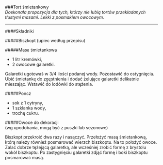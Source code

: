 ###Tort śmietankowy   
*Doskonała propozycja dla tych, którzy nie lubią tortów przekładanych tłustymi masami. Lekki z posmakiem owocowym.*

**** 

####Składniki

#####Biszkopt (upiec według przepisu)

#####Masa śmietankowa   
* 1 litr kremówki,
* 2 owocowe galaretki.

Galaretki ugotowaś w 3/4 ilości podanej wody. Pozostawić do ostygnięcia. Ubić śmietankę do zgęstnienia i dodać żelujące galaretki delikatnie mieszając. Wstawić do lodówki do stężenia.


#####Poncz
* sok z 1 cytryny,
* 1 szklanka wody,
* trochę cukru.

#####Owoce do dekoracji   
(wg upodobania, mogą być z puszki lub sezonowe)

Biszkopt przekroić dwa razy i nasączyć. Przełożyć masą śmietankową, którą  należy również posmarować wierzch biszkoptu. Na to położyć owoce. Zalać dobrze tężejącą galaretką, ale wcześniej zrobić formę z brystolu wokół biszkoptu. Po zastygnięciu galaretki zdjąć formę i boki biszkoptu posmarować masą.



